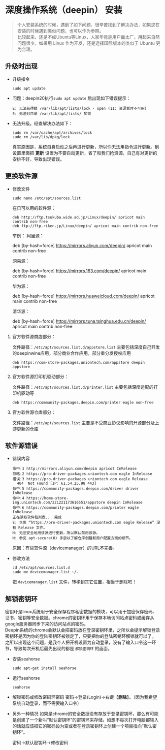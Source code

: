 # 深度操作系统（deepin） 安装

> 个人安装系统的时候，遇到了如下问题，很辛苦找到了解决办法，如果您在安装的时候遇到类似问题，也可以作为参照。  
> 比较起来，还是不如Ubuntu等Linux，人家毕竟是用户面太广，用起来自然问题很少。如果用 Linux 作为开发，还是选择国际版本的类似于 Ubuntu 更为合理。

## 升级时出现

- 升级指令

  ```
  sudo apt update
  ```

- 问题：deepin20执行`sudo apt update` 后出现如下错误提示：

  ```vbnet
  E: 无法获得锁 /var/lib/apt/lists/lock - open (11: 资源暂时不可用) 
  E: 无法对目录 /var/lib/apt/lists/ 加锁
  ```

- 无法升级。经查解决办法如下：

  ```shell
  sudo rm /var/cache/apt/archives/lock
  sudo rm /var/lib/dpkg/lock
  ```
  
  真实原因是，系统自身启动之后再进行更新，所以你无法用指令进行更新。到设置里面把 **更新** 设置为不要自动更新，省了和我们抢资源，自己有对更新的安排不好，导致出现错误。



## 更换软件源

- 修改文件

  ```
  sudo nano /etc/apt/sources.list
  ```

  在日可以用的软件源：

  ```
  deb http://ftp.tsukuba.wide.ad.jp/Linux/deepin/ apricot main contrib non-free
  deb ftp://ftp.riken.jp/Linux/deepin/ apricot main contrib non-free
  ```

  举例：
  阿里源：

  deb [by-hash=force] https://mirrors.aliyun.com/deepin/ apricot main contrib non-free

  网易源：

  deb [by-hash=force] https://mirrors.163.com/deepin/ apricot main contrib non-free

  华为源：

  deb [by-hash=force] https://mirrors.huaweicloud.com/deepin/ apricot main contrib non-free

  清华源：

  deb [by-hash=force] https://mirrors.tuna.tsinghua.edu.cn/deepin/ apricot main contrib non-free

1. 官方软件源商店部分：

   文件路径：`/etc/apt/sources.list.d/appstore.list`
   主要包括深度自己开发的deepinwine应用，部分商业合作应用，部分重分发授权应用

   ```
   deb https://com-store-packages.uniontech.com/appstore deepin appstore
   ```

2. 官方软件源打印机驱动部分：

   文件路径：`/etc/apt/sources.list.d/printer.list`
   主要包括深度适配的打印机驱动等

   ```
   deb https://community-packages.deepin.com/printer eagle non-free
   ```

3. 官方软件源仓库部分：

   文件路径：`/etc/apt/sources.list`
   主要是不受商业协议影响的开源部分及上游更新的仓库



## 软件源错误

- 错误内容

  ```
  命中:1 http://mirrors.aliyun.com/deepin apricot InRelease                                                                                                                 
  忽略:2 https://pro-driver-packages.uniontech.com eagle InRelease                                                                                                          
  错误:3 https://pro-driver-packages.uniontech.com eagle Release                                                                                       
    404  Not Found [IP: 61.54.25.98 443]
  命中:5 https://community-packages.deepin.com/driver driver InRelease                                     
  命中:4 https://home-store-img.uniontech.com/221221173616551/appstore deepin InRelease
  命中:6 https://community-packages.deepin.com/printer eagle InRelease
  正在读取软件包列表... 完成
  E: 仓库 “https://pro-driver-packages.uniontech.com eagle Release” 没有 Release 文件。
  N: 无法安全地用该源进行更新，所以默认禁用该源。
  N: 参见 apt-secure(8) 手册以了解仓库创建和用户配置方面的细节。
  ```

  原因：有些软件源（devicemanager）的URL不完善。

- 修改方法

  ```
  cd /etc/apt/sources.list.d
  sudo mv devicemanager.list ~/.
  ```

  把 `devicemanager.list` 文件，转移到其它位置，相当于删除吧！



## 解锁密钥环

密钥环是linux系统用于安全保存程序私密数据的模块，可以用于加密保存密码、证书、密钥等安全数据。chrome的密钥环用于保存本地访问站点密码或缓存从google服务器同步下来的访问站点的密码。  
Deepin系统的chrome会默认会把密码放在登录密钥环里，之所以会提示解锁登录密钥环是因为你的登陆密钥环被锁定了，只要把你的登陆密钥环解锁就可以了。  
之所以出现这个问题，是我个人把开机设置为自动登录，没有了输入口令这一环节，导致每次开机后最先出现的都是 `解锁密钥环` 的画面。

- 安装seahorse

  ```
  sudo apt-get install seahorse
  ```

- 运行seahorse

  ```
  seahorse
  ```

- 解锁密码或修改密码环密码
  密码->登录(Login)->右键【**删除**】。（因为我希望系统自动登录，而不需要输入口令）

- 另外一种情况
  如果是chrome的安全数据没有存放于登录密钥环，那么有可能是创建了一个新叫“默认密钥环”的密钥环来存储。如想不每次打开电脑都输入的话就应该把它的密码设为空或者在登录密钥环上创建一个项目指向“默认密钥环”。

  密码->默认密钥环->修改密码